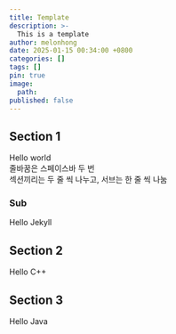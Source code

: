 ```yaml
---
title: Template
description: >-
  This is a template
author: melonhong
date: 2025-01-15 00:34:00 +0800
categories: []
tags: []
pin: true
image:
  path: 
published: false
---
```


## Section 1
Hello world  
줄바꿈은 스페이스바 두 번  
섹션끼리는 두 줄 씩 나누고, 서브는 한 줄 씩 나눔

### Sub
Hello Jekyll


## Section 2
Hello C++


## Section 3
Hello Java